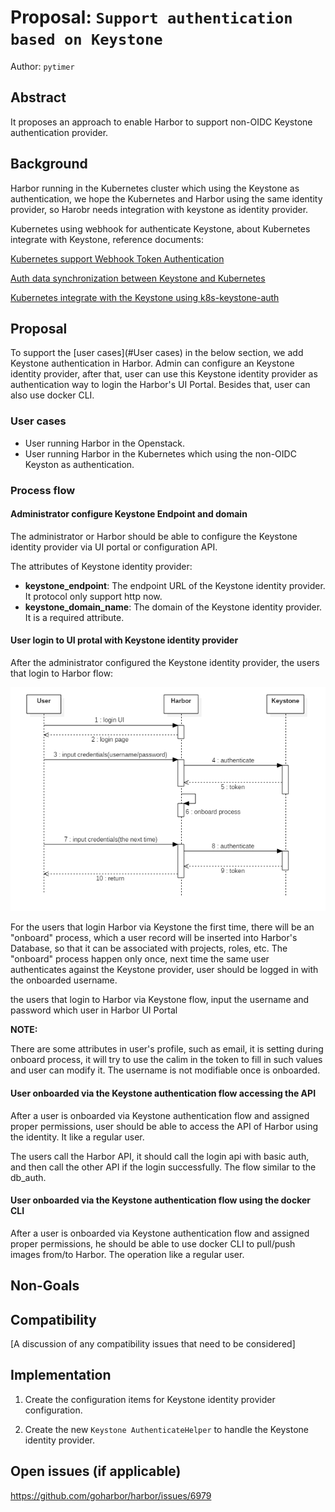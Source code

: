 # Proposal: `Support authentication based on Keystone`

Author: `pytimer`

## Abstract

It proposes an approach to enable Harbor to support non-OIDC Keystone authentication provider.

## Background

Harbor running in the Kubernetes cluster which using the Keystone as authentication, we hope the Kubernetes and Harbor using the same identity provider, so Harobr needs integration with keystone as identity provider.

Kubernetes using webhook for authenticate Keystone, about Kubernetes integrate with Keystone, reference documents:

[Kubernetes support Webhook Token Authentication](https://kubernetes.io/docs/reference/access-authn-authz/authentication/#webhook-token-authentication)

[Auth data synchronization between Keystone and Kubernetes](https://github.com/kubernetes/cloud-provider-openstack/blob/master/docs/using-auth-data-synchronization.md)

[Kubernetes integrate with the Keystone using k8s-keystone-auth](https://github.com/kubernetes/cloud-provider-openstack/blob/master/docs/using-keystone-webhook-authenticator-and-authorizer.md)

## Proposal

To support the [user cases](#User cases) in the below section, we add Keystone authentication in Harbor. Admin can configure an Keystone identity provider, after that, user can use this Keystone identity provider as authentication way to login the Harbor's UI Portal. Besides that, user can also use docker CLI.

### User cases

* User running Harbor in the Openstack.
* User running Harbor in the Kubernetes which using the non-OIDC Keyston as authentication.

### Process flow

#### Administrator configure Keystone Endpoint and domain

The administrator or Harbor should be able to configure the Keystone identity provider via UI portal or configuration API.

The attributes of Keystone identity provider:

* **keystone_endpoint**: The endpoint URL of the Keystone identity provider. It protocol only support http now.
* **keystone_domain_name**: The domain of the Keystone identity provider. It is a required attribute.

#### User login to UI protal with Keystone identity provider

After the administrator configured the Keystone identity provider, the users that login to Harbor flow:

![Login flow](images/keystone/harbor-keystone-login.png)

For the users that login Harbor via Keystone the first time, there will be an "onboard" process, which a user record will be inserted into Harbor's Database, so that it can be associated with projects, roles, etc. The "onboard" process happen only once, next time the same user authenticates against the Keystone provider, user should be logged in with the onboarded username.

the users that login to Harbor via Keystone flow, input the username and password which user in Harbor UI Portal

**NOTE:**

There are some attributes in user's profile, such as email, it is setting during onboard process, it will try to use the calim in the token to fill in such values and user can modify it. The username is not modifiable once is onboarded.

#### User onboarded via the Keystone authentication flow accessing the API

After a user is onboarded via Keystone authentication flow and assigned proper permissions, user should be able to access the API of Harbor using the identity. It like a regular user.

The users call the Harbor API, it should call the login api with basic auth, and then call the other API if the login successfully. The flow similar to the db_auth.

#### User onboarded via the Keystone authentication flow using the docker CLI

After a user is onboarded via Keystone authentication flow and assigned proper permissions, he should be able to use docker CLI to pull/push images from/to Harbor. The operation like a regular user.

## Non-Goals

## Compatibility

[A discussion of any compatibility issues that need to be considered]

## Implementation

1. Create the configuration items for Keystone identity provider configuration.

2. Create the new `Keystone AuthenticateHelper` to handle the Keystone identity provider.

## Open issues (if applicable)

https://github.com/goharbor/harbor/issues/6979
